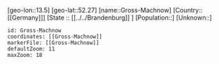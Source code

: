 ﻿---
location: [52.27,13.5]
mapzoom: [7,12] 
mapmarker: city 
type: City
tags:
- geo/City


SpocWebEntityId: 30600
isDeleted: false
confidential: public

---
[geo-lon::13.5]
[geo-lat::52.27]
[name::Gross-Machnow]
[Country::[[Germany]]]
[State :: [[../../Brandenburg]] ]
[Population::]
[Unknown::]


```leaflet
id: Gross-Machnow
coordinates: [[Gross-Machnow]]
markerFile: [[Gross-Machnow]]
defaultZoom: 11 
maxZoom: 18
```
